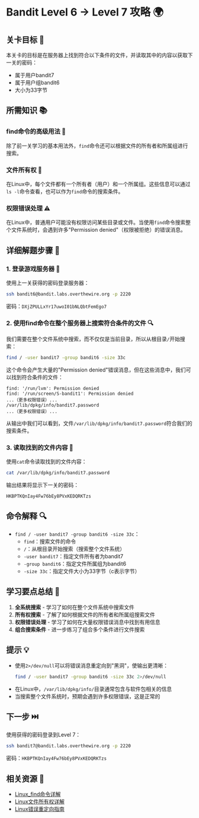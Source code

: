 # Bandit Level 6 → Level 7 攻略 🌍

## 关卡目标 🎯

本关卡的目标是在服务器上找到符合以下条件的文件，并读取其中的内容以获取下一关的密码：
- 属于用户bandit7
- 属于用户组bandit6
- 大小为33字节

## 所需知识 📚

### find命令的高级用法 🔎

除了前一关学习的基本用法外，`find`命令还可以根据文件的所有者和所属组进行搜索。

### 文件所有权 👤

在Linux中，每个文件都有一个所有者（用户）和一个所属组。这些信息可以通过`ls -l`命令查看，也可以作为`find`命令的搜索条件。

### 权限错误处理 ⚠️

在Linux中，普通用户可能没有权限访问某些目录或文件。当使用`find`命令搜索整个文件系统时，会遇到许多"Permission denied"（权限被拒绝）的错误消息。

## 详细解题步骤 📝

### 1. 登录游戏服务器 🔐

使用上一关获得的密码登录服务器：

```bash
ssh bandit6@bandit.labs.overthewire.org -p 2220
```

密码：`DXjZPULLxYr17uwoI01bNLQbtFemEgo7`

### 2. 使用find命令在整个服务器上搜索符合条件的文件 🔍

我们需要在整个文件系统中搜索，而不仅仅是当前目录，所以从根目录`/`开始搜索：

```bash
find / -user bandit7 -group bandit6 -size 33c
```

这个命令会产生大量的"Permission denied"错误消息，但在这些消息中，我们可以找到符合条件的文件：

```
find: '/run/lvm': Permission denied
find: '/run/screen/S-bandit1': Permission denied
...（更多权限错误）...
/var/lib/dpkg/info/bandit7.password
...（更多权限错误）...
```

从输出中我们可以看到，文件`/var/lib/dpkg/info/bandit7.password`符合我们的搜索条件。

### 3. 读取找到的文件内容 📄

使用`cat`命令读取找到的文件内容：

```bash
cat /var/lib/dpkg/info/bandit7.password
```

输出结果将显示下一关的密码：

```
HKBPTKQnIay4Fw76bEy8PVxKEDQRKTzs
```

## 命令解释 🔍

- `find / -user bandit7 -group bandit6 -size 33c`：
  - `find`：搜索文件的命令
  - `/`：从根目录开始搜索（搜索整个文件系统）
  - `-user bandit7`：指定文件所有者为bandit7
  - `-group bandit6`：指定文件所属组为bandit6
  - `-size 33c`：指定文件大小为33字节（c表示字节）

## 学习要点总结 📌

1. **全系统搜索** - 学习了如何在整个文件系统中搜索文件
2. **所有权搜索** - 了解了如何根据文件的所有者和所属组搜索文件
3. **权限错误处理** - 学习了如何在大量权限错误消息中找到有用信息
4. **组合搜索条件** - 进一步练习了组合多个条件进行文件搜索

## 提示 💡

- 使用`2>/dev/null`可以将错误消息重定向到"黑洞"，使输出更清晰：
  ```bash
  find / -user bandit7 -group bandit6 -size 33c 2>/dev/null
  ```
- 在Linux中，`/var/lib/dpkg/info/`目录通常包含与软件包相关的信息
- 当搜索整个文件系统时，预期会遇到许多权限错误，这是正常的

## 下一步 ⏭️

使用获得的密码登录到Level 7：

```bash
ssh bandit7@bandit.labs.overthewire.org -p 2220
```

密码：`HKBPTKQnIay4Fw76bEy8PVxKEDQRKTzs`

## 相关资源 🔗

- [Linux_find命令详解](./resource/level_6/Linux_find命令详解.md)
- [Linux文件所有权详解](./resource/level_7/Linux文件所有权详解.md)
- [Linux错误重定向指南](./resource/level_7/Linux错误重定向指南.md)
